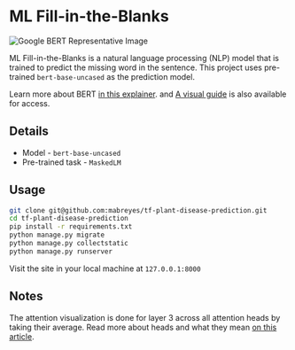 # ML Fill-in-the-Blanks
![Google BERT Representative Image](https://cdn-images-1.medium.com/max/1000/1*-oQKmzvHrzqeSQEnM9f_kQ.png)

ML Fill-in-the-Blanks is a natural language processing (NLP) model that is trained to predict the missing word in the sentence. This project uses pre-trained `bert-base-uncased` as the prediction model. 

Learn more about BERT [in this explainer](https://towardsdatascience.com/bert-explained-state-of-the-art-language-model-for-nlp-f8b21a9b6270). and [A visual guide](http://jalammar.github.io/a-visual-guide-to-using-bert-for-the-first-time/) is also available for access.


## Details
* Model - `bert-base-uncased`
* Pre-trained task - `MaskedLM`

## Usage
```bash
git clone git@github.com:mabreyes/tf-plant-disease-prediction.git
cd tf-plant-disease-prediction
pip install -r requirements.txt
python manage.py migrate
python manage.py collectstatic
python manage.py runserver
```
Visit the site in your local machine at `127.0.0.1:8000`

## Notes
The attention visualization is done for layer 3 across all attention heads by taking their average. Read more about heads and what they mean  [on this article](https://towardsdatascience.com/deconstructing-bert-part-2-visualizing-the-inner-workings-of-attention-60a16d86b5c1).